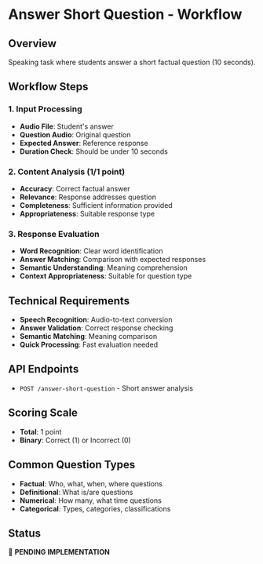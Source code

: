 # Answer Short Question - Workflow

## Overview
Speaking task where students answer a short factual question (10 seconds).

## Workflow Steps

### 1. Input Processing
- **Audio File**: Student's answer
- **Question Audio**: Original question
- **Expected Answer**: Reference response
- **Duration Check**: Should be under 10 seconds

### 2. Content Analysis (1/1 point)
- **Accuracy**: Correct factual answer
- **Relevance**: Response addresses question
- **Completeness**: Sufficient information provided
- **Appropriateness**: Suitable response type

### 3. Response Evaluation
- **Word Recognition**: Clear word identification
- **Answer Matching**: Comparison with expected responses
- **Semantic Understanding**: Meaning comprehension
- **Context Appropriateness**: Suitable for question type

## Technical Requirements
- **Speech Recognition**: Audio-to-text conversion
- **Answer Validation**: Correct response checking
- **Semantic Matching**: Meaning comparison
- **Quick Processing**: Fast evaluation needed

## API Endpoints
- `POST /answer-short-question` - Short answer analysis

## Scoring Scale
- **Total**: 1 point
- **Binary**: Correct (1) or Incorrect (0)

## Common Question Types
- **Factual**: Who, what, when, where questions
- **Definitional**: What is/are questions
- **Numerical**: How many, what time questions
- **Categorical**: Types, categories, classifications

## Status
🚧 **PENDING IMPLEMENTATION**